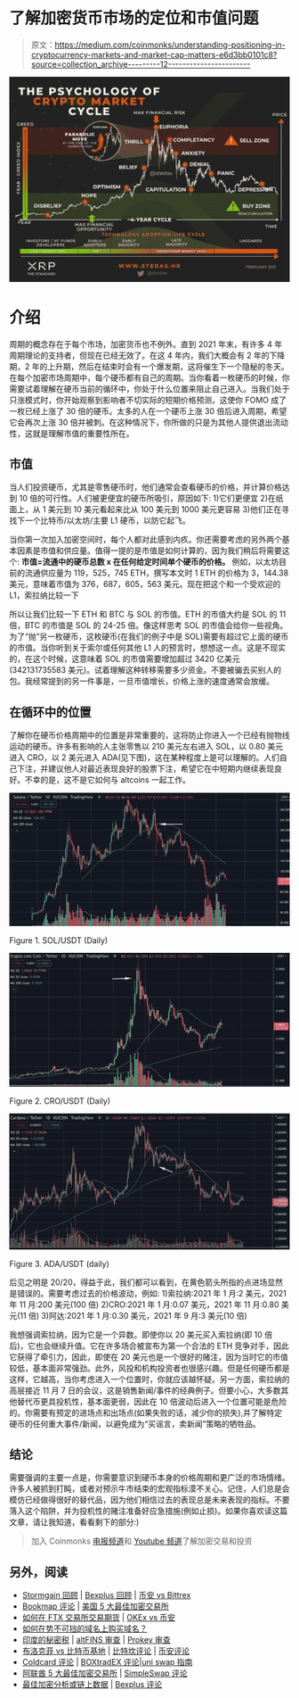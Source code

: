 # 了解加密货币市场的定位和市值问题

> 原文：<https://medium.com/coinmonks/understanding-positioning-in-cryptocurrency-markets-and-market-cap-matters-e6d3bb0101c8?source=collection_archive---------12----------------------->

![](img/c1cc9f822122bf6e0e07b3ded8b79619.png)

# 介绍

周期的概念存在于每个市场，加密货币也不例外。直到 2021 年末，有许多 4 年周期理论的支持者，但现在已经无效了。在这 4 年内，我们大概会有 2 年的下降期，2 年的上升期，然后在结束时会有一个爆发期，这将催生下一个隐秘的冬天。在每个加密市场周期中，每个硬币都有自己的周期。当你看着一枚硬币的时候，你需要试着理解在硬币当前的循环中，你处于什么位置来阻止自己进入。当我们处于只涨模式时，你开始观察到影响者不切实际的短期价格预测，这使你 FOMO 成了一枚已经上涨了 30 倍的硬币。太多的人在一个硬币上涨 30 倍后进入周期，希望它会再次上涨 30 倍并被刺。在这种情况下，你所做的只是为其他人提供退出流动性，这就是理解市值的重要性所在。

## 市值

当人们投资硬币，尤其是零售硬币时，他们通常会查看硬币的价格，并计算价格达到 10 倍的可行性。人们被更便宜的硬币所吸引，原因如下:
1)它们更便宜
2)在纸面上，从 1 美元到 10 美元看起来比从 100 美元到 1000 美元更容易
3)他们正在寻找下一个比特币/以太坊/主要 L1 硬币，以防它起飞。

当你第一次加入加密空间时，每个人都对此感到内疚。你还需要考虑的另外两个基本因素是市值和供应量。值得一提的是市值是如何计算的，因为我们稍后将需要这个:
**市值=流通中的硬币总数 x 在任何给定时间单个硬币的价格。**
例如，以太坊目前的流通供应量为 119，525，745 ETH，撰写本文时 1 ETH 的价格为 3，144.38 美元，意味着市值为 376，687，605，563 美元。现在把这个和一个受欢迎的 L1，索拉纳比较一下

所以让我们比较一下 ETH 和 BTC 与 SOL 的市值。ETH 的市值大约是 SOL 的 11 倍，BTC 的市值是 SOL 的 24-25 倍。像这样思考 SOL 的市值会给你一些视角。为了“抛”另一枚硬币，这枚硬币(在我们的例子中是 SOL)需要有超过它上面的硬币的市值。当你听到关于索尔或任何其他 L1 人的预言时，想想这一点。这是不现实的，在这个时候，这意味着 SOL 的市值需要增加超过 3420 亿美元(342131735583 美元)。试着理解这种转移需要多少资金。不要被骗去买别人的包。我经常提到的另一件事是，一旦市值增长，价格上涨的速度通常会放缓。

## 在循环中的位置

了解你在硬币价格周期中的位置是非常重要的，这将防止你进入一个已经有抛物线运动的硬币。许多有影响的人主张零售以 210 美元左右进入 SOL，以 0.80 美元进入 CRO，以 2 美元进入 ADA(见下图)，这在某种程度上是可以理解的。人们自己下注，并建议他人对最近表现良好的股票下注，希望它在中短期内继续表现良好。不幸的是，这不是它如何与 altcoins 一起工作。

![](img/99c2d2b54cc3bce7ce62fe215cdc1f65.png)

Figure 1\. SOL/USDT (Daily)

![](img/ead13a02c27f50653d07d61c2a76f25d.png)

Figure 2\. CRO/USDT (Daily)

![](img/31a533cf297405ba52937a8a4df7f7ad.png)

Figure 3\. ADA/USDT (daily)

后见之明是 20/20，得益于此，我们都可以看到，在黄色箭头所指的点进场显然是错误的。需要考虑过去的价格波动，例如:
1)索拉纳:2021 年 1 月:2 美元，2021 年 11 月:200 美元(100 倍)
2)CRO:2021 年 1 月:0.07 美元，2021 年 11 月:0.80 美元(11 倍)
3)阿达:2021 年 1 月:0.30 美元，2021 年 9 月:3 美元(10 倍)

我想强调索拉纳，因为它是一个异数。即使你以 20 美元买入索拉纳(即 10 倍后)，它也会继续升值。它在许多场合被宣布为第一个合法的 ETH 竞争对手，因此它获得了牵引力，因此，即使在 20 美元也是一个很好的赌注，因为当时它的市值较低，基本面非常强劲。此外，风投和机构投资者也很感兴趣。但是任何硬币都是这样，它越高，当你考虑进入一个位置时，你就应该越怀疑。另一方面，索拉纳的高层接近 11 月 7 日的会议，这是销售新闻/事件的经典例子。但要小心，大多数其他替代币更具投机性，基本面更弱，因此在 10 倍波动后进入一个位置可能是危险的。你需要有预定的进场点和出场点(如果失败的话，减少你的损失),并了解特定硬币的任何重大事件/新闻，以避免成为“买谣言，卖新闻”策略的牺牲品。

## 结论

需要强调的主要一点是，你需要意识到硬币本身的价格周期和更广泛的市场情绪。许多人被抓到打盹，或者对预示牛市结束的宏观指标漠不关心。记住，人们总是会模仿已经做得很好的替代品，因为他们相信过去的表现总是未来表现的指标。不要落入这个陷阱，并为投机性的赌注准备好应急措施(例如止损)。如果你喜欢读这篇文章，请让我知道，看看剩下的部分:)

> 加入 Coinmonks [电报频道](https://t.me/coincodecap)和 [Youtube 频道](https://www.youtube.com/c/coinmonks/videos)了解加密交易和投资

## 另外，阅读

*   [Stormgain 回顾](https://coincodecap.com/stormgain-review) | [Bexplus 回顾](https://coincodecap.com/bexplus-review) | [币安 vs Bittrex](https://coincodecap.com/binance-vs-bittrex)
*   [Bookmap 评论](https://coincodecap.com/bookmap-review-2021-best-trading-software) | [美国 5 大最佳加密交易所](https://coincodecap.com/crypto-exchange-usa)
*   [如何在 FTX 交易所交易期货](https://coincodecap.com/ftx-futures-trading) | [OKEx vs 币安](https://coincodecap.com/okex-vs-binance)
*   [如何在势不可挡的域名上购买域名？](https://coincodecap.com/buy-domain-on-unstoppable-domains)
*   [印度的秘密税](https://coincodecap.com/crypto-tax-india) | [altFINS 审查](https://coincodecap.com/altfins-review) | [Prokey 审查](/coinmonks/prokey-review-26611173c13c)
*   [布洛克菲 vs 比特币基地](https://coincodecap.com/blockfi-vs-coinbase) | [比特坎评论](https://coincodecap.com/bitkan-review) | [币安评论](/coinmonks/binance-review-ee10d3bf3b6e)
*   [Coldcard 评论](https://coincodecap.com/coldcard-review) | [BOXtradEX 评论](https://coincodecap.com/boxtradex-review)|[uni swap 指南](https://coincodecap.com/uniswap)
*   [阿联酋 5 大最佳加密交易所](https://coincodecap.com/best-crypto-exchanges-in-uae) | [SimpleSwap 评论](https://coincodecap.com/simpleswap-review)
*   [最佳加密分析或链上数据](https://coincodecap.com/blockchain-analytics) | [Bexplus 评论](https://coincodecap.com/bexplus-review)